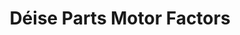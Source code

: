 ---
title: "Déise Parts Motor Factors"
url: /waterford/deise-parts-motor-factors/
shop: car parts
---